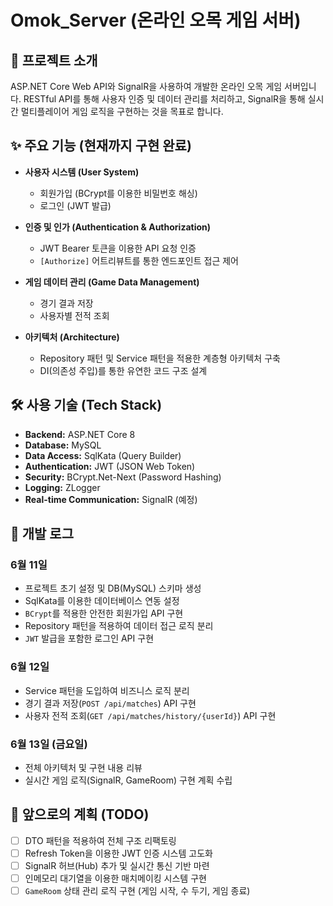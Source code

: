 # Omok_Server (온라인 오목 게임 서버)

## 📖 프로젝트 소개

ASP.NET Core Web API와 SignalR을 사용하여 개발한 온라인 오목 게임 서버입니다. RESTful API를 통해 사용자 인증 및 데이터 관리를 처리하고, SignalR을 통해 실시간 멀티플레이어 게임 로직을 구현하는 것을 목표로 합니다.

## ✨ 주요 기능 (현재까지 구현 완료)

- **사용자 시스템 (User System)**
  - 회원가입 (BCrypt를 이용한 비밀번호 해싱)
  - 로그인 (JWT 발급)

- **인증 및 인가 (Authentication & Authorization)**
  - JWT Bearer 토큰을 이용한 API 요청 인증
  - `[Authorize]` 어트리뷰트를 통한 엔드포인트 접근 제어

- **게임 데이터 관리 (Game Data Management)**
  - 경기 결과 저장
  - 사용자별 전적 조회

- **아키텍처 (Architecture)**
  - Repository 패턴 및 Service 패턴을 적용한 계층형 아키텍처 구축
  - DI(의존성 주입)를 통한 유연한 코드 구조 설계

## 🛠️ 사용 기술 (Tech Stack)

- **Backend:** ASP.NET Core 8
- **Database:** MySQL
- **Data Access:** SqlKata (Query Builder)
- **Authentication:** JWT (JSON Web Token)
- **Security:** BCrypt.Net-Next (Password Hashing)
- **Logging:** ZLogger
- **Real-time Communication:** SignalR (예정)

## 📝 개발 로그

### 6월 11일
- 프로젝트 초기 설정 및 DB(MySQL) 스키마 생성
- SqlKata를 이용한 데이터베이스 연동 설정
- `BCrypt`를 적용한 안전한 회원가입 API 구현
- Repository 패턴을 적용하여 데이터 접근 로직 분리
- `JWT` 발급을 포함한 로그인 API 구현

### 6월 12일
- Service 패턴을 도입하여 비즈니스 로직 분리
- 경기 결과 저장(`POST /api/matches`) API 구현
- 사용자 전적 조회(`GET /api/matches/history/{userId}`) API 구현

### 6월 13일 (금요일)
- 전체 아키텍처 및 구현 내용 리뷰
- 실시간 게임 로직(SignalR, GameRoom) 구현 계획 수립

## 🚀 앞으로의 계획 (TODO)

- [ ] DTO 패턴을 적용하여 전체 구조 리팩토링
- [ ] Refresh Token을 이용한 JWT 인증 시스템 고도화
- [ ] SignalR 허브(Hub) 추가 및 실시간 통신 기반 마련
- [ ] 인메모리 대기열을 이용한 매치메이킹 시스템 구현
- [ ] `GameRoom` 상태 관리 로직 구현 (게임 시작, 수 두기, 게임 종료)
